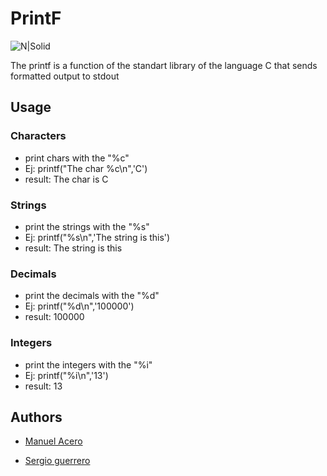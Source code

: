 # PrintF

![N|Solid](https://3.bp.blogspot.com/-dck2umi4ZrU/VA5x7UahpHI/AAAAAAAABNs/T-HQTddHQXw/w1200-h630-p-k-no-nu/71469.png)

The printf is a function of the standart library of the language C that sends formatted output to stdout

## Usage
### Characters 
  - print chars with the "%c"
  - Ej: printf("The char %c\n",'C')
  - result: The char is C
### Strings 
  - print the strings with the "%s"
  - Ej: printf("%s\n",'The string is this')
  - result: The string is this
### Decimals
  - print the decimals with the "%d"
  - Ej: printf("%d\n",'100000')
  - result: 100000
### Integers
  - print the integers with the "%i"
  - Ej: printf("%i\n",'13')
  - result: 13

## Authors
- [Manuel Acero](https://github.com/Manga08)

- [Sergio guerrero](https://github.com/S3RG1O1994)
